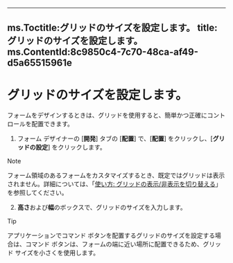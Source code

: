 

---
ms.Toctitle:グリッドのサイズを設定します。
title:グリッドのサイズを設定します。
ms.ContentId:8c9850c4-7c70-48ca-af49-d5a65515961e
---
# グリッドのサイズを設定します。




フォームをデザインするときは、グリッドを使用すると、簡単かつ正確にコントロールを配置できます。

1. フォーム デザイナーの [**開発**] タブの [**配置**] で、[**配置**] をクリックし、[**グリッドの設定**] をクリックします。

>[!NOTE]
>フォーム領域のあるフォームをカスタマイズするとき、既定ではグリッドは表示されません。詳細については、「[使い方: グリッドの表示/非表示を切り替える](63140c68-35ae-a8a5-b678-9b886718722b.md)」を参照してください。


2. **高さ**および**幅**のボックスで、グリッドのサイズを入力します。

>[!TIP]
>アプリケーションでコマンド ボタンを配置するグリッドのサイズを設定する場合は、コマンド ボタンは、フォームの端に近い場所に配置できるため、グリッド サイズを小さくを使用します。





